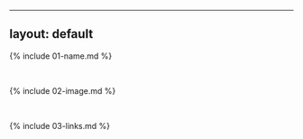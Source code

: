 
---
layout: default
---

{% include 01-name.md %}

<br>

{% include 02-image.md %}

<br>

{% include 03-links.md %}


